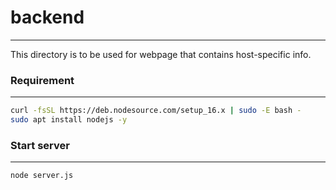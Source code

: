 # backend
---
This directory is to be used for webpage that contains host-specific info.
### Requirement
---
```bash
curl -fsSL https://deb.nodesource.com/setup_16.x | sudo -E bash -
sudo apt install nodejs -y
```
### Start server
---
```bash
node server.js
```
